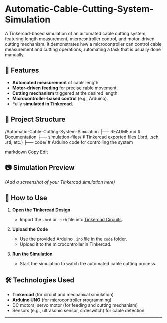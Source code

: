 # Automatic-Cable-Cutting-System-Simulation
A Tinkercad-based simulation of an automated cable cutting system, featuring length measurement, microcontroller control, and motor-driven cutting mechanism.
It demonstrates how a microcontroller can control cable measurement and cutting operations, automating a task that is usually done manually.

## 🔧 Features
- **Automated measurement** of cable length.
- **Motor-driven feeding** for precise cable movement.
- **Cutting mechanism** triggered at the desired length.
- **Microcontroller-based control** (e.g., Arduino).
- Fully **simulated in Tinkercad**.

## 📂 Project Structure
/Automatic-Cable-Cutting-System-Simulation
├── README.md # Documentation
├── simulation-files/ # Tinkercad exported files (.brd, .sch, .stl, etc.)
├── code/ # Arduino code for controlling the system

markdown
Copy
Edit

## 📷 Simulation Preview
*(Add a screenshot of your Tinkercad simulation here)*

## 🚀 How to Use
1. **Open the Tinkercad Design**
   - Import the `.brd` or `.sch` file into [Tinkercad Circuits](https://www.tinkercad.com/circuits).


2. **Upload the Code**
   - Use the provided Arduino `.ino` file in the `code` folder.
   - Upload it to the microcontroller in Tinkercad.

3. **Run the Simulation**
   - Start the simulation to watch the automated cable cutting process.

## 🛠 Technologies Used
- **Tinkercad** (for circuit and mechanical simulation)
- **Arduino UNO** (for microcontroller programming)
- DC motors, servo motor (for feeding and cutting mechanism)
- Sensors (e.g., ultrasonic  sensor, slideswitch) for cable detection

---
